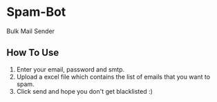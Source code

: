 # Spam-Bot
Bulk Mail Sender

## How To Use
1) Enter your email, password and smtp.
2) Upload a excel file which contains the list of emails that you want to spam.
3) Click send and hope you don't get blacklisted :)

